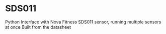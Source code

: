 # SDS011
Python Interface with Nova Fitness SDS011 sensor, running multiple sensors at once
Built from the datasheet

